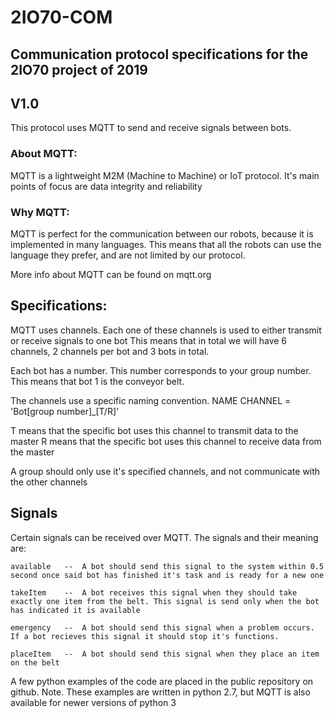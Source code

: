 # 2IO70-COM
## Communication protocol specifications for the 2IO70 project of 2019
## V1.0

This protocol uses MQTT to send and receive signals between bots.

### About MQTT:
MQTT is a lightweight M2M (Machine to Machine) or IoT protocol.
It's main points of focus are data integrity and reliability

### Why MQTT:
MQTT is perfect for the communication between our robots, because it is implemented in many languages.
This means that all the robots can use the language they prefer, and are not limited by our protocol.

More info about MQTT can be found on mqtt.org


## Specifications:
MQTT uses channels. Each one of these channels is used to either transmit or receive signals to one bot
This means that in total we will have 6 channels, 2 channels per bot and 3 bots in total.

Each bot has a number. This number corresponds to your group number. This means that bot 1 is the conveyor belt.

The channels use a specific naming convention.
NAME CHANNEL = 'Bot[group number]_[T/R]'

T means that the specific bot uses this channel to transmit data to the master
R means that the specific bot uses this channel to receive data from the master

A group should only use it's specified channels, and not communicate with the other channels

## Signals

Certain signals can be received over MQTT. The signals and their meaning are:
```
available	--	A bot should send this signal to the system within 0.5 second once said bot has finished it's task and is ready for a new one

takeItem	--	A bot receives this signal when they should take exactly one item from the belt. This signal is send only when the bot has indicated it is available

emergency	--	A bot should send this signal when a problem occurs. If a bot recieves this signal it should stop it's functions.

placeItem	--	A bot should send this signal when they place an item on the belt
```

A few python examples of the code are placed in the public repository on github.
Note. These examples are written in python 2.7, but MQTT is also available for newer versions of python 3
 




